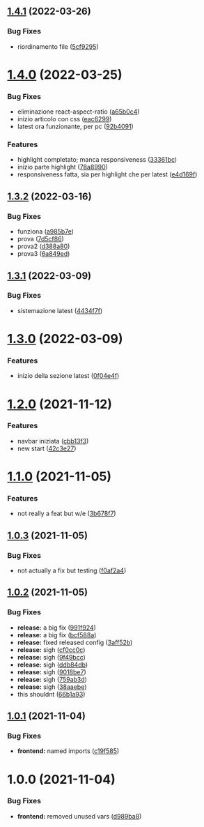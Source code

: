 ## [1.4.1](https://github.com/STB1019/ieeesb-frontend/compare/v1.4.0...v1.4.1) (2022-03-26)


### Bug Fixes

* riordinamento file ([5cf9295](https://github.com/STB1019/ieeesb-frontend/commit/5cf9295d3d229ec09bbb6f21ff05fd0928e3602a))

# [1.4.0](https://github.com/STB1019/ieeesb-frontend/compare/v1.3.2...v1.4.0) (2022-03-25)


### Bug Fixes

* eliminazione react-aspect-ratio ([a65b0c4](https://github.com/STB1019/ieeesb-frontend/commit/a65b0c4a8e17c8f694d99885f7c9ed402ac2e597))
* inizio articolo con css ([eac6299](https://github.com/STB1019/ieeesb-frontend/commit/eac6299e76780db18962b3aa733d574c9c443b84))
* latest ora funzionante, per pc ([92b4091](https://github.com/STB1019/ieeesb-frontend/commit/92b40912a30374e046a6c49e457f1f6fe1a76b69))


### Features

* highlight completato; manca responsiveness ([33361bc](https://github.com/STB1019/ieeesb-frontend/commit/33361bcf4ccadc05db70d7f77fca4f40c76f8b43))
* inizio parte highlight ([78a8990](https://github.com/STB1019/ieeesb-frontend/commit/78a899031f822a5c8859e12806db5d7d24ea5220))
* responsiveness fatta, sia per highlight che per latest ([e4d169f](https://github.com/STB1019/ieeesb-frontend/commit/e4d169f7e11ca70e8fe16534357cd3201f146229))

## [1.3.2](https://github.com/STB1019/ieeesb-frontend/compare/v1.3.1...v1.3.2) (2022-03-16)


### Bug Fixes

* funziona ([a985b7e](https://github.com/STB1019/ieeesb-frontend/commit/a985b7e8fe6c0d2ea01a414c1d151e93a6ca0ccf))
* prova ([7d5cf86](https://github.com/STB1019/ieeesb-frontend/commit/7d5cf86e1e93ff77ad454d43b2aa6acdf876c90b))
* prova2 ([d388a80](https://github.com/STB1019/ieeesb-frontend/commit/d388a80d66b49eda96f310140daed823b507ff60))
* prova3 ([6a849ed](https://github.com/STB1019/ieeesb-frontend/commit/6a849ed4b2be55fe36f4bc4edb1f1cd874a9f2bf))

## [1.3.1](https://github.com/STB1019/ieeesb-frontend/compare/v1.3.0...v1.3.1) (2022-03-09)


### Bug Fixes

* sistemazione latest ([4434f7f](https://github.com/STB1019/ieeesb-frontend/commit/4434f7fd567cbfa40c615ff2ee780236da8e31ad))

# [1.3.0](https://github.com/STB1019/ieeesb-frontend/compare/v1.2.0...v1.3.0) (2022-03-09)


### Features

* inizio della sezione latest ([0f04e4f](https://github.com/STB1019/ieeesb-frontend/commit/0f04e4fa3e555f715a4c0d420955bef82bf266fd))

# [1.2.0](https://github.com/STB1019/ieeesb-frontend/compare/v1.1.0...v1.2.0) (2021-11-12)


### Features

* navbar iniziata ([cbb13f3](https://github.com/STB1019/ieeesb-frontend/commit/cbb13f32812fe5b08ce5651c77135a73a230e180))
* new start ([42c3e27](https://github.com/STB1019/ieeesb-frontend/commit/42c3e278d27ee57c9f791aa158c642eefcbed414))

# [1.1.0](https://github.com/STB1019/ieeesb-frontend/compare/v1.0.3...v1.1.0) (2021-11-05)


### Features

* not really a feat but w/e ([3b678f7](https://github.com/STB1019/ieeesb-frontend/commit/3b678f7d9f46b79eade3213c47cf6a8f866cb04c))

## [1.0.3](https://github.com/STB1019/Site/compare/v1.0.2...v1.0.3) (2021-11-05)


### Bug Fixes

* not actually a fix but testing ([f0af2a4](https://github.com/STB1019/Site/commit/f0af2a49513c1fccdada8919253fdf8ac21326fc))

## [1.0.2](https://github.com/STB1019/Site/compare/v1.0.1...v1.0.2) (2021-11-05)


### Bug Fixes

* **release:** a big fix ([991f924](https://github.com/STB1019/Site/commit/991f9244c5df0550b10adad534d9d28621a48156))
* **release:** a big fix ([bcf588a](https://github.com/STB1019/Site/commit/bcf588ad8d6e6f65927c25841abd281529290a8e))
* **release:** fixed released config ([3aff52b](https://github.com/STB1019/Site/commit/3aff52b81e97509fc8857dfdfb6bf35bed6762ee))
* **release:** sigh ([cf0cc0c](https://github.com/STB1019/Site/commit/cf0cc0c8e77323314cc9ce5d3f3a8dd0dc1741f5))
* **release:** sigh ([9f49bcc](https://github.com/STB1019/Site/commit/9f49bcc18fdc0d30ce74376b44d38ae9e554079c))
* **release:** sigh ([ddb84db](https://github.com/STB1019/Site/commit/ddb84db26a8522a80775ff6c57f8ffdf29b3d596))
* **release:** sigh ([9018be7](https://github.com/STB1019/Site/commit/9018be798adb9e9b5d66c2438c018e7fcba0c30d))
* **release:** sigh ([759ab3d](https://github.com/STB1019/Site/commit/759ab3de7bc3a4592cdeb329bf709e8d9984487b))
* **release:** sigh ([38aaebe](https://github.com/STB1019/Site/commit/38aaebe8e0420a0e4794ddbe1954803fca70bb01))
* this shouldnt ([66b1a93](https://github.com/STB1019/Site/commit/66b1a93eeb25c7ed399677133e70b7399740b1a5))

## [1.0.1](https://github.com/STB1019/Site/compare/v1.0.0...v1.0.1) (2021-11-04)


### Bug Fixes

* **frontend:** named imports ([c19f585](https://github.com/STB1019/Site/commit/c19f585b43184eede55c54db022ecd5532b5c163))

# 1.0.0 (2021-11-04)


### Bug Fixes

* **frontend:** removed unused vars ([d989ba8](https://github.com/STB1019/Site/commit/d989ba8e8b820141147a3a1c9d995d7ff1d3a397))
